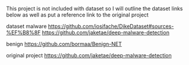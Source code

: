 This project is not included with dataset so I will outline the dataset links below as well as put a reference link to the original project

dataset
malware
https://github.com/iosifache/DikeDataset#sources-%EF%B8%8F
https://github.com/jaketae/deep-malware-detection

benign
https://github.com/bormaa/Benign-NET

original project 
https://github.com/jaketae/deep-malware-detection
